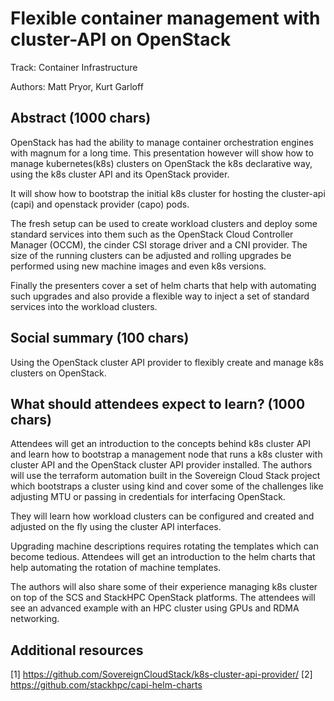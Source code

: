 # Flexible container management with cluster-API on OpenStack

Track: Container Infrastructure

Authors: Matt Pryor, Kurt Garloff

## Abstract (1000 chars)

OpenStack has had the ability to manage container orchestration engines with
magnum for a long time. This presentation however will show how to manage
kubernetes(k8s) clusters on OpenStack the k8s declarative way, using the k8s
cluster API and its OpenStack provider.

It will show how to bootstrap the initial k8s cluster for hosting the
cluster-api (capi) and openstack provider (capo) pods.

The fresh setup can be used to create workload clusters and deploy some
standard services into them such as the OpenStack Cloud Controller Manager
(OCCM), the cinder CSI storage driver and a CNI provider. The size of the
running clusters can be adjusted and rolling upgrades be performed using new
machine images and even k8s versions.

Finally the presenters cover a set of helm charts that help with automating
such upgrades and also provide a flexible way to inject a set of standard
services into the workload clusters.

## Social summary (100 chars)

Using the OpenStack cluster API provider to flexibly create and manage k8s
clusters on OpenStack.

## What should attendees expect to learn? (1000 chars)

Attendees will get an introduction to the concepts behind k8s cluster API and
learn how to bootstrap a management node that runs a k8s cluster with cluster
API and the OpenStack cluster API provider installed. The authors will use the
terraform automation built in the Sovereign Cloud Stack project which bootstraps
a cluster using kind and cover some of the challenges like adjusting MTU or
passing in credentials for interfacing OpenStack.

They will learn how workload clusters can be configured and created and
adjusted on the fly using the cluster API interfaces.

Upgrading machine descriptions requires rotating the templates which can become
tedious. Attendees will get an introduction to the helm charts that help
automating the rotation of machine templates.

The authors will also share some of their experience managing k8s cluster on
top of the SCS and StackHPC OpenStack platforms. The attendees will see an
advanced example with an HPC cluster using GPUs and RDMA networking.

## Additional resources

[1] https://github.com/SovereignCloudStack/k8s-cluster-api-provider/
[2] https://github.com/stackhpc/capi-helm-charts
